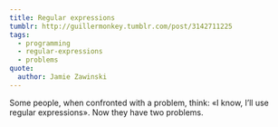 ```yaml
---
title: Regular expressions
tumblr: http://guillermonkey.tumblr.com/post/3142711225
tags:
  - programming
  - regular-expressions
  - problems
quote:
  author: Jamie Zawinski
---
```


Some people, when confronted with a problem, think: «I know, I’ll use regular expressions». Now they have two problems.
